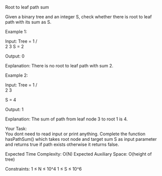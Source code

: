 Root to leaf path sum

Given a binary tree and an integer S, check whether there is root to leaf path with its sum as S.

Example 1:

Input:
Tree = 
            1
          /   \
        2      3
S = 2

Output: 0

Explanation:
There is no root to leaf path with sum 2.


Example 2:

Input:
Tree = 
            1
          /   \
        2      3
        
S = 4

Output: 1

Explanation:
The sum of path from leaf node 3 to root 1 is 4.

Your Task:  
You dont need to read input or print anything. Complete the function hasPathSum() which takes root node and target sum S as input parameter and returns true if path exists otherwise it returns false.


Expected Time Complexity: O(N)
Expected Auxiliary Space: O(height of tree)

Constraints:
1 ≤ N ≤ 10^4
1 ≤ S ≤ 10^6

